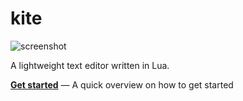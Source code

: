 # kite
![screenshot](https://user-images.githubusercontent.com/3920290/81471642-6c165880-91ea-11ea-8cd1-fae7ae8f0bc4.png)

A lightweight text editor written in Lua.

**[Get started](doc/usage.md)** — A quick overview on how to get started
